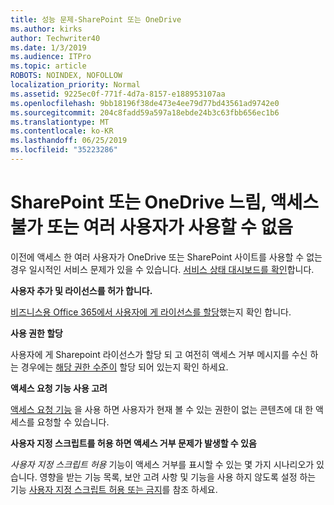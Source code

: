 ```yaml
---
title: 성능 문제-SharePoint 또는 OneDrive
ms.author: kirks
author: Techwriter40
ms.date: 1/3/2019
ms.audience: ITPro
ms.topic: article
ROBOTS: NOINDEX, NOFOLLOW
localization_priority: Normal
ms.assetid: 9225ec0f-771f-4d7a-8157-e188953107aa
ms.openlocfilehash: 9bb18196f38de473e4ee79d77bd43561ad9742e0
ms.sourcegitcommit: 204c8fadd59a597a18ebde24b3c63fbb656ec1b6
ms.translationtype: MT
ms.contentlocale: ko-KR
ms.lasthandoff: 06/25/2019
ms.locfileid: "35223286"
---
```

# <a name="sharepoint-or-onedrive-slow-inaccessible-or-unavailable-for-multiple-users"></a>SharePoint 또는 OneDrive 느림, 액세스 불가 또는 여러 사용자가 사용할 수 없음

이전에 액세스 한 여러 사용자가 OneDrive 또는 SharePoint 사이트를 사용할 수 없는 경우 일시적인 서비스 문제가 있을 수 있습니다. [서비스 상태 대시보드를 확인](https://portal.office.com/adminportal/home#/servicehealth)합니다.

**사용자 추가 및 라이선스를 허가 합니다.**

[비즈니스용 Office 365에서 사용자에 게 라이선스를 할당](https://docs.microsoft.com/office365/admin/subscriptions-and-billing/assign-licenses-to-users?view=o365-worldwide&amp;tabs=One)했는지 확인 합니다.


**사용 권한 할당**

사용자에 게 Sharepoint 라이선스가 할당 되 고 여전히 액세스 거부 메시지를 수신 하는 경우에는 [해당 권한 수준이](https://docs.microsoft.com/sharepoint/understanding-permission-levels) 할당 되어 있는지 확인 하세요.

**액세스 요청 기능 사용 고려**

[액세스 요청 기능](https://support.office.com/article/Set-up-and-manage-access-requests-94B26E0B-2822-49D4-929A-8455698654B3) 을 사용 하면 사용자가 현재 볼 수 있는 권한이 없는 콘텐츠에 대 한 액세스를 요청할 수 있습니다.

**사용자 지정 스크립트를 허용 하면 액세스 거부 문제가 발생할 수 있음**

*사용자 지정 스크립트 허용* 기능이 액세스 거부를 표시할 수 있는 몇 가지 시나리오가 있습니다. 영향을 받는 기능 목록, 보안 고려 사항 및 기능을 사용 하지 않도록 설정 하는 기능 [사용자 지정 스크립트 허용 또는 금지](https://docs.microsoft.com/sharepoint/allow-or-prevent-custom-script)를 참조 하세요.

